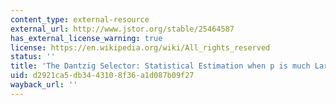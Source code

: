 ```yaml
---
content_type: external-resource
external_url: http://www.jstor.org/stable/25464587
has_external_license_warning: true
license: https://en.wikipedia.org/wiki/All_rights_reserved
status: ''
title: 'The Dantzig Selector: Statistical Estimation when p is much Larger than n'
uid: d2921ca5-db34-4310-8f36-a1d087b09f27
wayback_url: ''
---
```

